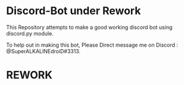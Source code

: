 # Discord-Bot under Rework
This Repository attempts to make a good working discord bot using discord.py module.

To help out in making this bot, Please Direct message me on Discord : @SuperALKALINEdroiD#3313.

# REWORK